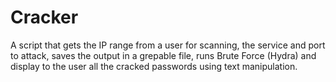 # Cracker
A script that gets the IP range from a user for scanning, the service and port to attack, saves the output in a grepable file, runs Brute Force (Hydra) and display to the user all the cracked passwords using text manipulation.
